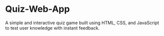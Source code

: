 # Quiz-Web-App
A simple and interactive quiz game built using HTML, CSS, and JavaScript to test user knowledge with instant feedback.
